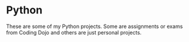# Python
These are some of my Python projects. Some are assignments or exams from Coding Dojo and others are just personal projects.
